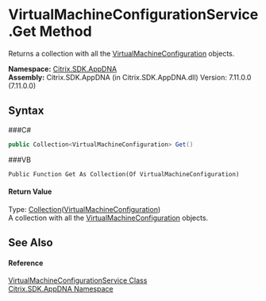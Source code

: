 # VirtualMachineConfigurationService.Get Method 
 

Returns a collection with all the <a href="T_Citrix_SDK_AppDNA_VirtualMachineConfiguration">VirtualMachineConfiguration</a> objects.

**Namespace:**&nbsp;<a href="N_Citrix_SDK_AppDNA">Citrix.SDK.AppDNA</a><br />**Assembly:**&nbsp;Citrix.SDK.AppDNA (in Citrix.SDK.AppDNA.dll) Version: 7.11.0.0 (7.11.0.0)

## Syntax

###C#
```csharp
public Collection<VirtualMachineConfiguration> Get()
```

###VB
```vbnet
Public Function Get As Collection(Of VirtualMachineConfiguration)
```


#### Return Value
Type: <a href="http://msdn2.microsoft.com/en-us/library/ms132397" target="_blank">Collection</a>(<a href="T_Citrix_SDK_AppDNA_VirtualMachineConfiguration">VirtualMachineConfiguration</a>)<br />A collection with all the <a href="T_Citrix_SDK_AppDNA_VirtualMachineConfiguration">VirtualMachineConfiguration</a> objects.

## See Also


#### Reference
<a href="T_Citrix_SDK_AppDNA_VirtualMachineConfigurationService">VirtualMachineConfigurationService Class</a><br /><a href="N_Citrix_SDK_AppDNA">Citrix.SDK.AppDNA Namespace</a><br />